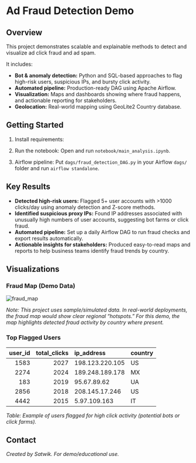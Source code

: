 # Ad Fraud Detection Demo

## Overview

This project demonstrates scalable and explainable methods to detect and visualize ad click fraud and ad spam.

It includes:
- **Bot & anomaly detection:** Python and SQL-based approaches to flag high-risk users, suspicious IPs, and bursty click activity.
- **Automated pipeline:** Production-ready DAG using Apache Airflow.
- **Visualization:** Maps and dashboards showing where fraud happens, and actionable reporting for stakeholders.
- **Geolocation:** Real-world mapping using GeoLite2 Country database.

## Getting Started

1. Install requirements:

2. Run the notebook:
Open and run `notebook/main_analysis.ipynb`.

3. Airflow pipeline:
Put `dags/fraud_detection_DAG.py` in your Airflow `dags/` folder and run `airflow standalone`.

## Key Results

- **Detected high-risk users:** Flagged 5+ user accounts with >1000 clicks/day using anomaly detection and Z-score methods.
- **Identified suspicious proxy IPs:** Found IP addresses associated with unusually high numbers of user accounts, suggesting bot farms or click fraud.
- **Automated pipeline:** Set up a daily Airflow DAG to run fraud checks and export results automatically.
- **Actionable insights for stakeholders:** Produced easy-to-read maps and reports to help business teams identify fraud trends by country.

## Visualizations

### Fraud Map (Demo Data)

![fraud_map](https://github.com/user-attachments/assets/1a89e213-6624-482a-bf8f-b3585d10f8ec)


*Note: This project uses sample/simulated data. In real-world deployments, the fraud map would show clear regional “hotspots.” For this demo, the map highlights detected fraud activity by country where present.*

### Top Flagged Users
|   user_id |   total_clicks | ip_address      | country   |
|----------:|---------------:|:----------------|:----------|
|      1583 |           2027 | 198.123.220.105 | US        |
|      2274 |           2024 | 189.248.189.178 | MX        |
|       183 |           2019 | 95.67.89.62     | UA        |
|      2856 |           2018 | 208.145.17.246  | US        |
|      4442 |           2015 | 5.97.109.163    | IT        |

*Table: Example of users flagged for high click activity (potential bots or click farms).*

## Contact

*Created by Satwik. For demo/educational use.*

